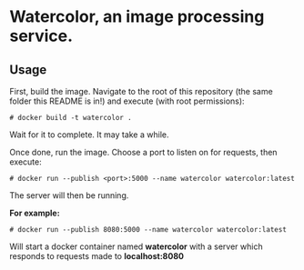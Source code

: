 # Watercolor, an image processing service.

## Usage

First, build the image. Navigate to the root of this repository (the same folder
this README is in!) and execute (with root permissions):
```
# docker build -t watercolor .
```

Wait for it to complete. It may take a while.

Once done, run the image. Choose a port to listen on for requests, then execute:

```
# docker run --publish <port>:5000 --name watercolor watercolor:latest
```

The server will then be running.


**For example:**

```
# docker run --publish 8080:5000 --name watercolor watercolor:latest
```

Will start a docker container named **watercolor** with a server which responds to requests made to **localhost:8080**
